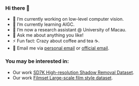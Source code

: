 ### Hi there 👋

<!--
**zinuoli/zinuoli** is a ✨ _special_ ✨ repository because its `README.md` (this file) appears on your GitHub profile.

Here are some ideas to get you started:
-->

- 🔭 I’m currently working on low-level computer vision.
- 🌱 I’m currently learning AIGC.
- 👯 I’m now a research assistant @ University of Macau.
- 💬 Ask me about anything you like!
- ⚡ Fun fact: Crazy about coffee and tea ☕️.
- 📧 Email me via <a href="1273180880lzn@gmail.com">personal email</a> or <a href="zlii0362@student.monash.edu">official email</a>.

### You may be interested in:
- Our work <a href="https://github.com/CXH-Research/DocShadow-SD7K">SD7K High-resolution Shadow Removal Dataset</a>.
- Our work <a href="https://github.com/CXH-Research/FilmNet">Filmset Large-scale film style dataset</a>.
